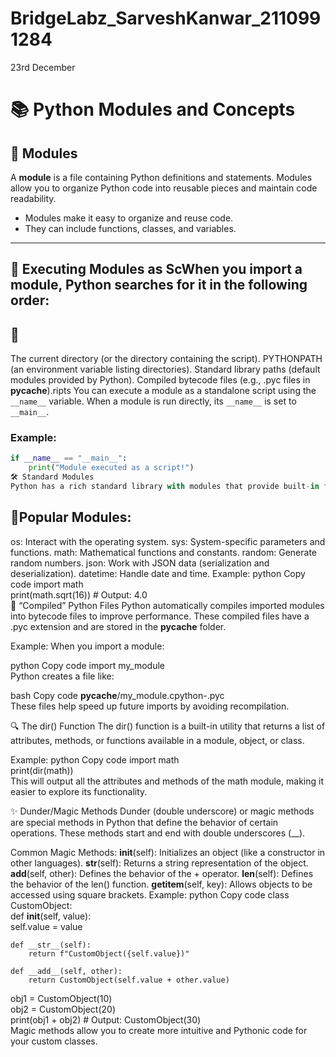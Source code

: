 
# BridgeLabz_SarveshKanwar_2110991284
23rd December

# 📚 Python Modules and Concepts

## 🧩 Modules
A **module** is a file containing Python definitions and statements. Modules allow you to organize Python code into reusable pieces and maintain code readability.

- Modules make it easy to organize and reuse code.
- They can include functions, classes, and variables.

---

## 🚀 Executing Modules as ScWhen you import a module, Python searches for it in the following order:
## 🧩
The current directory (or the directory containing the script).
PYTHONPATH (an environment variable listing directories).
Standard library paths (default modules provided by Python).
Compiled bytecode files (e.g., .pyc files in __pycache__).ripts
You can execute a module as a standalone script using the `__name__` variable. When a module is run directly, its `__name__` is set to `__main__`.

### Example:
```python
if __name__ == "__main__":
    print("Module executed as a script!")
🛠 Standard Modules
Python has a rich standard library with modules that provide built-in functionality.
```
## 🧩Popular Modules:
os: Interact with the operating system.
sys: System-specific parameters and functions.
math: Mathematical functions and constants.
random: Generate random numbers.
json: Work with JSON data (serialization and deserialization).
datetime: Handle date and time.
Example:
python
Copy code
import math  
print(math.sqrt(16))  # Output: 4.0  
📝 “Compiled” Python Files
Python automatically compiles imported modules into bytecode files to improve performance. These compiled files have a .pyc extension and are stored in the __pycache__ folder.

Example:
When you import a module:

python
Copy code
import my_module  
Python creates a file like:

bash
Copy code
__pycache__/my_module.cpython-<version>.pyc  
These files help speed up future imports by avoiding recompilation.

🔍 The dir() Function
The dir() function is a built-in utility that returns a list of attributes, methods, or functions available in a module, object, or class.

Example:
python
Copy code
import math  
print(dir(math))  
This will output all the attributes and methods of the math module, making it easier to explore its functionality.

✨ Dunder/Magic Methods
Dunder (double underscore) or magic methods are special methods in Python that define the behavior of certain operations. These methods start and end with double underscores (__).

Common Magic Methods:
__init__(self): Initializes an object (like a constructor in other languages).
__str__(self): Returns a string representation of the object.
__add__(self, other): Defines the behavior of the + operator.
__len__(self): Defines the behavior of the len() function.
__getitem__(self, key): Allows objects to be accessed using square brackets.
Example:
python
Copy code
class CustomObject:  
    def __init__(self, value):  
        self.value = value  

    def __str__(self):  
        return f"CustomObject({self.value})"  

    def __add__(self, other):  
        return CustomObject(self.value + other.value)  

obj1 = CustomObject(10)  
obj2 = CustomObject(20)  
print(obj1 + obj2)  # Output: CustomObject(30)  
Magic methods allow you to create more intuitive and Pythonic code for your custom classes.
